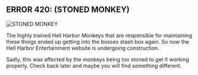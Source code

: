 ## ERROR 420: (STONED MONKEY) 
![STONED MONKEY](https://cdn.discordapp.com/attachments/1022323379535085628/1159745798804869120/image.png?ex=65322471&is=651faf71&hm=93695f1d2a3bafebf4abc520449b0c7cae7aad00c47e35d3ed7825282f142325&)

The highly trained Hell Harbor Monkeys that are responsible for maintaining these things ended up getting into the bosses stash box again. So now the Hell Harbor Entertainment website is undergoing construction. 

Sadly, this was affected by the monkeys being too stoned to get it working properly. Check back later and maybe you will find something different. 